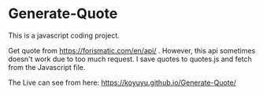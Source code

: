 # Generate-Quote

This is a javascript coding project.

Get quote from https://forismatic.com/en/api/ . However, this api sometimes doesn't work due to too much request. I save quotes to quotes.js and fetch from the Javascript file.

The Live can see from here:
https://koyuyu.github.io/Generate-Quote/
